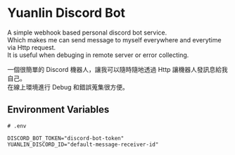 # Yuanlin Discord Bot

A simple webhook based personal discord bot service.  
Which makes me can send message to myself everywhere and everytime via Http request.  
It is useful when debuging in remote server or error collecting.  

一個很簡單的 Discord 機器人，讓我可以隨時隨地透過 Http 讓機器人發訊息給我自己。  
在線上環境進行 Debug 和錯誤蒐集很方便。  
 
## Environment Variables

```dotenv
# .env

DISCORD_BOT_TOKEN="discord-bot-token"
YUANLIN_DISCORD_ID="default-message-receiver-id"
```
